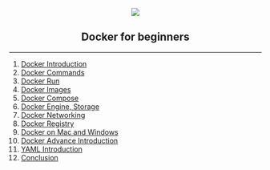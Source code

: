 <p align="center">
  <img src="https://cx-discourse-user-uploads.s3.dualstack.us-east-1.amazonaws.com/original/1X/b94327ea14b2ad93b9fb610fe413c6981d54dcac.png" />
</p>

<h2 style="text-align: center;">Docker for beginners</h2>

---
1. [Docker Introduction](/Docker-introduction/Introduction.md)
1. [Docker Commands](/Docker-commands/Docker_commands.md)
1. [Docker Run](/Docker-run/Docker_run.md)
1. [Docker Images](/Docker-images/Docker_images.md)
1. [Docker Compose](/Docker-compose/Docker_compose.md)
1. [Docker Engine, Storage](/Docker_engine%2Cstorage/Docker_engine_and_storage.md)
1. [Docker Networking](/Docker-networking/Docker_networking.md)
1. [Docker Registry](/Docker-registry/Docker_registry.md)
1. [Docker on Mac and Windows](/Docker-on-Mac-and-Windows/docker_on_mac.md)
1. [Docker Advance Introduction](/Docker-advance-introduction/listing.md)
1. [YAML Introduction](/YAML-introduction/YAML_introduction.md)
1. [Conclusion](/Conclusion/Conclusion.md)